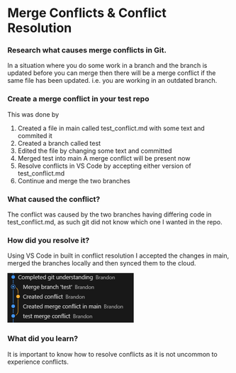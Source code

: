 # Merge Conflicts & Conflict Resolution
### Research what causes merge conflicts in Git.
In a situation where you do some work in a branch and the branch is updated before you can merge then there will be a merge conflict if the same file has been updated.
i.e. you are working in an outdated branch.

### Create a merge conflict in your test repo
This was done by
1. Created a file in main called test_conflict.md with some text and commited it
2. Created a branch called test
3. Edited the file by changing some text and committed
4. Merged test into main
A merge conflict will be present now
5. Resolve conflicts in VS Code by accepting either version of test_conflict.md
6. Continue and merge the two branches

### What caused the conflict?
The conflict was caused by the two branches having differing code in test_conflict.md, as such git did not know which one I wanted in the repo.

### How did you resolve it?
Using VS Code in built in conflict resolution I accepted the changes in main, merged the branches locally and then synced them to the cloud.

![alt text](../images/merge_conflict.png)

### What did you learn?
It is important to know how to resolve conflicts as it is not uncommon to experience conflicts.